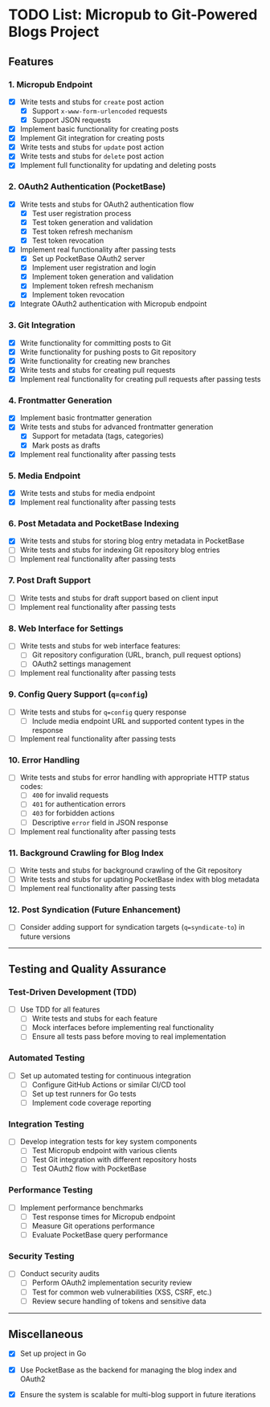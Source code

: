 # TODO List: Micropub to Git-Powered Blogs Project

## Features

### 1. Micropub Endpoint
- [x] Write tests and stubs for `create` post action
  - [x] Support `x-www-form-urlencoded` requests
  - [x] Support JSON requests
- [x] Implement basic functionality for creating posts
- [x] Implement Git integration for creating posts
- [x] Write tests and stubs for `update` post action
- [x] Write tests and stubs for `delete` post action
- [x] Implement full functionality for updating and deleting posts

### 2. OAuth2 Authentication (PocketBase)
- [x] Write tests and stubs for OAuth2 authentication flow
  - [x] Test user registration process
  - [x] Test token generation and validation
  - [x] Test token refresh mechanism
  - [x] Test token revocation
- [x] Implement real functionality after passing tests
  - [x] Set up PocketBase OAuth2 server
  - [x] Implement user registration and login
  - [x] Implement token generation and validation
  - [x] Implement token refresh mechanism
  - [x] Implement token revocation
- [x] Integrate OAuth2 authentication with Micropub endpoint

### 3. Git Integration
- [x] Write functionality for committing posts to Git
- [x] Write functionality for pushing posts to Git repository
- [x] Write functionality for creating new branches
- [x] Write tests and stubs for creating pull requests
- [x] Implement real functionality for creating pull requests after passing tests

### 4. Frontmatter Generation
- [x] Implement basic frontmatter generation
- [x] Write tests and stubs for advanced frontmatter generation
  - [x] Support for metadata (tags, categories)
  - [x] Mark posts as drafts
- [x] Implement real functionality after passing tests

### 5. Media Endpoint
- [x] Write tests and stubs for media endpoint
- [x] Implement real functionality after passing tests

### 6. Post Metadata and PocketBase Indexing
- [x] Write tests and stubs for storing blog entry metadata in PocketBase
- [ ] Write tests and stubs for indexing Git repository blog entries
- [ ] Implement real functionality after passing tests

### 7. Post Draft Support
- [ ] Write tests and stubs for draft support based on client input
- [ ] Implement real functionality after passing tests

### 8. Web Interface for Settings
- [ ] Write tests and stubs for web interface features:
  - [ ] Git repository configuration (URL, branch, pull request options)
  - [ ] OAuth2 settings management
- [ ] Implement real functionality after passing tests

### 9. Config Query Support (`q=config`)
- [ ] Write tests and stubs for `q=config` query response
  - [ ] Include media endpoint URL and supported content types in the response
- [ ] Implement real functionality after passing tests

### 10. Error Handling
- [ ] Write tests and stubs for error handling with appropriate HTTP status codes:
  - [ ] `400` for invalid requests
  - [ ] `401` for authentication errors
  - [ ] `403` for forbidden actions
  - [ ] Descriptive `error` field in JSON response
- [ ] Implement real functionality after passing tests

### 11. Background Crawling for Blog Index
- [ ] Write tests and stubs for background crawling of the Git repository
- [ ] Write tests and stubs for updating PocketBase index with blog metadata
- [ ] Implement real functionality after passing tests

### 12. Post Syndication (Future Enhancement)
- [ ] Consider adding support for syndication targets (`q=syndicate-to`) in future versions

---

## Testing and Quality Assurance

### Test-Driven Development (TDD)
- [ ] Use TDD for all features
  - [ ] Write tests and stubs for each feature
  - [ ] Mock interfaces before implementing real functionality
  - [ ] Ensure all tests pass before moving to real implementation

### Automated Testing
- [ ] Set up automated testing for continuous integration
  - [ ] Configure GitHub Actions or similar CI/CD tool
  - [ ] Set up test runners for Go tests
  - [ ] Implement code coverage reporting

### Integration Testing
- [ ] Develop integration tests for key system components
  - [ ] Test Micropub endpoint with various clients
  - [ ] Test Git integration with different repository hosts
  - [ ] Test OAuth2 flow with PocketBase

### Performance Testing
- [ ] Implement performance benchmarks
  - [ ] Test response times for Micropub endpoint
  - [ ] Measure Git operations performance
  - [ ] Evaluate PocketBase query performance

### Security Testing
- [ ] Conduct security audits
  - [ ] Perform OAuth2 implementation security review
  - [ ] Test for common web vulnerabilities (XSS, CSRF, etc.)
  - [ ] Review secure handling of tokens and sensitive data

---

## Miscellaneous
- [x] Set up project in Go
- [x] Use PocketBase as the backend for managing the blog index and OAuth2
- [x] Ensure the system is scalable for multi-blog support in future iterations

